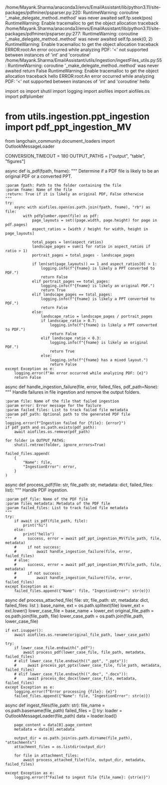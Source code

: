 /home/Mayank.Sharma/anaconda3/envs/EmailAssistant/lib/python3.11/site-packages/pdfminer/psparser.py:220: RuntimeWarning: coroutine '_make_delegate_method.<locals>.method' was never awaited
  self.fp.seek(pos)
RuntimeWarning: Enable tracemalloc to get the object allocation traceback
/home/Mayank.Sharma/anaconda3/envs/EmailAssistant/lib/python3.11/site-packages/pdfminer/psparser.py:277: RuntimeWarning: coroutine '_make_delegate_method.<locals>.method' was never awaited
  self.fp.seek(0, 2)
RuntimeWarning: Enable tracemalloc to get the object allocation traceback
ERROR:root:An error occurred while analyzing PDF: '<' not supported between instances of 'int' and 'coroutine'
/home/Mayank.Sharma/EmailAssistant/utils/ingestion/ingestFiles_utils.py:55: RuntimeWarning: coroutine '_make_delegate_method.<locals>.method' was never awaited
  return False
RuntimeWarning: Enable tracemalloc to get the object allocation traceback
hello
ERROR:root:An error occurred while analyzing PDF: '<' not supported between instances of 'int' and 'coroutine'
hello


import os
import shutil
import logging
import aiofiles
import aiofiles.os
import pdfplumber

# from utils.ingestion.ppt_ingestion import pdf_ppt_ingestion_MV
from langchain_community.document_loaders import OutlookMessageLoader

CONVERSION_TIMEOUT = 180
OUTPUT_PATHS = ["output", "table", "figures"]


async def is_pdf(fpath, fname):
    """
    Determine if a PDF file is likely to be an original PDF or a converted PPT.

    :param fpath: Path to the folder containing the file
    :param fname: Name of the file
    :return: True if it is likely an original PDF, False otherwise
    """
    try:
        async with aiofiles.open(os.path.join(fpath, fname), "rb") as file:
            with pdfplumber.open(file) as pdf:
                page_layouts = set((page.width, page.height) for page in pdf.pages)
                aspect_ratios = [width / height for width, height in page_layouts]

                total_pages = len(aspect_ratios)
                landscape_pages = sum(1 for ratio in aspect_ratios if ratio > 1)
                portrait_pages = total_pages - landscape_pages

                if len(set(page_layouts)) == 1 and aspect_ratios[0] > 1:
                    logging.info(f"{fname} is likely a PPT converted to PDF.")
                    return False
                elif portrait_pages == total_pages:
                    logging.info(f"{fname} is likely an original PDF.")
                    return True
                elif landscape_pages == total_pages:
                    logging.info(f"{fname} is likely a PPT converted to PDF.")
                    return False
                else:
                    landscape_ratio = landscape_pages / portrait_pages
                    if landscape_ratio > 0.7:
                        logging.info(f"{fname} is likely a PPT converted to PDF.")
                        return False
                    elif landscape_ratio < 0.3:
                        logging.info(f"{fname} is likely an original PDF.")
                        return True
                    else:
                        logging.info(f"{fname} has a mixed layout.")
                        return False
    except Exception as e:
        logging.error(f"An error occurred while analyzing PDF: {e}")
        return False


async def handle_ingestion_failure(file, error, failed_files, pdf_path=None):
    """
    Handle failures in file ingestion and remove the output folders.

    :param file: Name of the file that failed ingestion
    :param error: Error message for the failure
    :param failed_files: List to track failed file metadata
    :param pdf_path: Optional path to the generated PDF file
    """
    logging.error(f"Ingestion failed for {file}: {error}")
    if pdf_path and os.path.exists(pdf_path):
        await aiofiles.os.remove(pdf_path)

    for folder in OUTPUT_PATHS:
        shutil.rmtree(folder, ignore_errors=True)

    failed_files.append(
        {
            "Name": file,
            "IngestionError": error,
        }
    )


async def process_pdf(file: str, file_path: str, metadata: dict, failed_files: list):
    """
    Handle PDF ingestion.

    :param pdf_file: Name of the PDF file
    :param files_metadata: Metadata of the PDF file
    :param failed_files: List to track failed file metadata
    """
    try:
        if await is_pdf(file_path, file):
            print("hi")
        else:
            print("hello")
        #     success, error = await pdf_ppt_ingestion_MV(file_path, file, metadata)
        #     if not success:
        #         await handle_ingestion_failure(file, error, failed_files)
        # else:
        #     success, error = await pdf_ppt_ingestion_MV(file_path, file, metadata)
        #     if not success:
        #         await handle_ingestion_failure(file, error, failed_files)
    except Exception as e:
        failed_files.append({"Name": file, "IngestionError": str(e)})


async def process_attached_file(
    file: str, file_path: str, metadata: dict, failed_files: list
):
    base_name, ext = os.path.splitext(file)
    lower_ext = ext.lower()
    lower_case_file = base_name + lower_ext
    original_file_path = os.path.join(file_path, file)
    lower_case_path = os.path.join(file_path, lower_case_file)

    if ext.isupper():
        await aiofiles.os.rename(original_file_path, lower_case_path)

    try:
        if lower_case_file.endswith(".pdf"):
            await process_pdf(lower_case_file, file_path, metadata, failed_files)
        # elif lower_case_file.endswith((".ppt", ".pptx")):
        #     await process_ppt_pptx(lower_case_file, file_path, metadata, failed_files)
        # elif lower_case_file.endswith((".doc", ".docx")):
        #     await process_doc_docx(lower_case_file, metadata, failed_files)
    except Exception as e:
        logging.error(f"Error processing {file}: {e}")
        failed_files.append({"Name": file, "IngestionError": str(e)})


async def ingest_files(file_path: str):
    file_name = os.path.basename(file_path)
    failed_files = []
    try:
        loader = OutlookMessageLoader(file_path)
        data = loader.load()

        page_content = data[0].page_content
        metadata = data[0].metadata

        output_dir = os.path.join(os.path.dirname(file_path), "attachments")
        attachment_files = os.listdir(output_dir)

        for file in attachment_files:
            await process_attached_file(file, output_dir, metadata, failed_files)

    except Exception as e:
        logging.error(f"Failed to ingest file {file_name}: {str(e)}")

